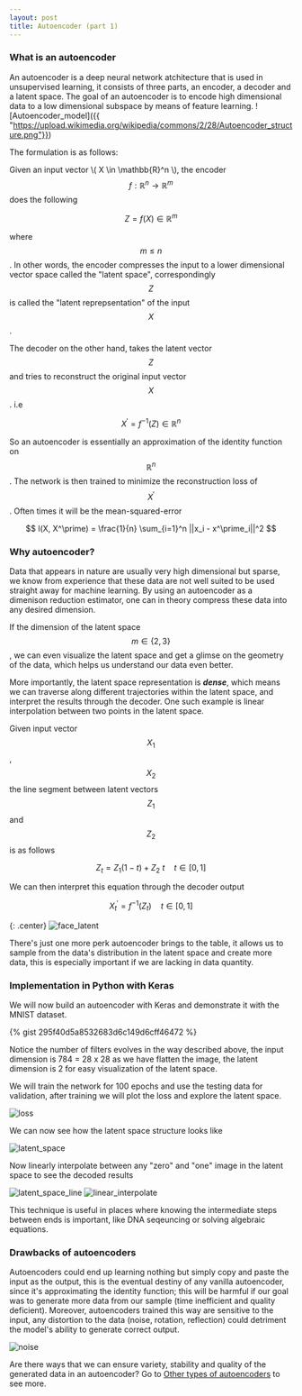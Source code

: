 ```yaml
---
layout: post
title: Autoencoder (part 1)
---
```


### What is an autoencoder
An autoencoder is a deep neural network atchitecture that is used in unsupervised learning, it consists of three parts, an encoder, a decoder and a latent space. The goal of an autoencoder is to encode high dimensional data to a low dimensional subspace by means of feature learning. 
![Autoencoder_model]({{ "https://upload.wikimedia.org/wikipedia/commons/2/28/Autoencoder_structure.png"}})

The formulation is as follows:

Given an input vector \\( X \in \mathbb{R}^n \\), the encoder $$ f:\mathbb{R}^n\rightarrow\mathbb{R}^m $$ does the following 

$$ Z = f(X) \in \mathbb{R}^m$$

where $$m\leq n $$. In other words, the encoder compresses the input to a lower dimensional vector space called the "latent space", correspondingly $$ Z $$ is called the "latent reprepsentation" of the input $$X$$. 

The decoder on the other hand, takes the latent vector $$ Z $$ and tries to reconstruct the original input vector $$ X $$. i.e

$$ X^\prime = f^{-1}(Z) \in \mathbb{R}^n $$

So an autoencoder is essentially an approximation of the identity function on $$\mathbb{R}^n$$.
The network is then trained to minimize the reconstruction loss of $$ X^\prime$$. Often times it will be the mean-squared-error

$$ l(X, X^\prime) = \frac{1}{n} \sum_{i=1}^n ||x_i - x^\prime_i||^2 $$


### Why autoencoder?
Data that appears in nature are usually very high dimensional but sparse, we know from experience that these data are not well suited to be used straight away for machine learning. 
By using an autoencoder as a dimenison reduction estimator, one can in theory compress these data into any desired dimension. 

If the dimension of the latent space $$ m \in \{2, 3\} $$, we can even visualize the latent space and get a glimse on the geometry of the data, which helps us understand our data even better. 

More importantly, the latent space representation is ***dense***, which means we can traverse along different trajectories within the latent space, and interpret the results through the decoder. One such example is linear interpolation between two points in the latent space.

Given input vector $$ X_1 $$, $$ X_2 $$ the line segment between latent vectors $$ Z_1 $$ and $$ Z_2 $$ is as follows

$$ Z_t = Z_1(1-t) + Z_2\:t \quad t\in [0,1] $$

We can then interpret this equation through the decoder output

$$ X^\prime_t = f^{-1}(Z_t) \quad t\in [0,1]$$

{: .center}
![face_latent](/assets/images/face_latent.jpeg)

There's just one more perk autoencoder brings to the table, it allows us to sample from the data's distribution in the latent space and create more data, this is especially important if we are lacking in data quantity. 

### Implementation in Python with Keras

We will now build an autoencoder with Keras and demonstrate it with the MNIST dataset.

{% gist 295f40d5a8532683d6c149d6cff46472 %}


Notice the number of filters evolves in the way described above, the input dimension is 784 = 28 x 28 as we have flatten the image, the latent dimension is 2 for easy visualization of the latent space.

We will train the network for 100 epochs and use the testing data for validation, after training we will plot the loss and explore the latent space.

![loss](\assets\images\loss.png)

We can now see how the latent space structure looks like

![latent_space](\assets\images\latent_space.jpeg)

Now linearly interpolate between any "zero" and "one" image in the latent space to see the decoded results

![latent_space_line](\assets\images\latent_space_line.jpeg)
![linear_interpolate](\assets\images\linear_interpolate.jpeg)

This technique is useful in places where knowing the intermediate steps between ends is important, like DNA seqeuncing or solving algebraic equations.

### Drawbacks of autoencoders

Autoencoders could end up learning nothing but simply copy and paste the input as the output, this is the eventual destiny of any vanilla autoencoder, since it's approximating the identity function; this will be harmful if our goal was to generate more data from our sample (time inefficient and quality deficient). Moreover, autoencoders trained this way are sensitive to the input, any distortion to the data (noise, rotation, reflection) could detriment the model's ability to generate correct output. 

![noise](\assets\images\noise_image.jpeg)

Are there ways that we can ensure variety, stability and quality of the generated data in an autoencoder? Go to [Other types of autoencoders](/) to see more.
